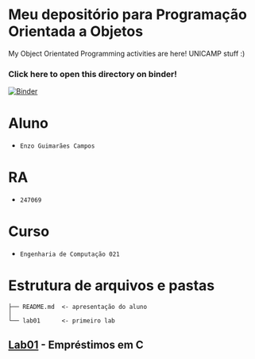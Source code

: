 # Meu depositório para Programação Orientada a Objetos
My Object Orientated Programming activities are here! UNICAMP stuff :)

### Click here to open this directory on binder!
[![Binder](https://mybinder.org/badge_logo.svg)](https://mybinder.org/v2/gh/NuitJack/POOstuff_247069/HEAD)

# Aluno
* `Enzo Guimarães Campos`

# RA
* `247069`

# Curso
* `Engenharia de Computação 021`

# Estrutura de arquivos e pastas
~~~
├── README.md  <- apresentação do aluno
│
└── lab01      <- primeiro lab
~~~

## [Lab01](https://github.com/NuitJack/POOstuff_247069/tree/main/lab01) - Empréstimos em C
